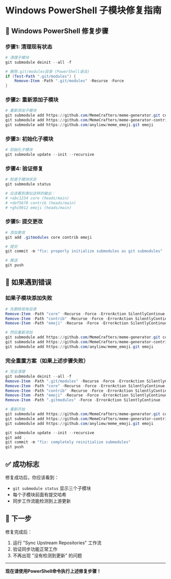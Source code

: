 # Windows PowerShell 子模块修复指南

## 🚨 Windows PowerShell 修复步骤

### 步骤1: 清理现有状态
```powershell
# 清理子模块
git submodule deinit --all -f

# 删除.git/modules目录 (PowerShell语法)
if (Test-Path ".git/modules") {
    Remove-Item -Path ".git/modules" -Recurse -Force
}
```

### 步骤2: 重新添加子模块
```powershell
# 重新添加子模块
git submodule add https://github.com/MemeCrafters/meme-generator.git core
git submodule add https://github.com/MemeCrafters/meme-generator-contrib.git contrib
git submodule add https://github.com/anyliew/meme_emoji.git emoji
```

### 步骤3: 初始化子模块
```powershell
# 初始化子模块
git submodule update --init --recursive
```

### 步骤4: 验证修复
```powershell
# 检查子模块状态
git submodule status

# 应该看到类似这样的输出：
# +abc1234 core (heads/main)
# +def5678 contrib (heads/main)  
# +ghi9012 emoji (heads/main)
```

### 步骤5: 提交更改
```powershell
# 添加更改
git add .gitmodules core contrib emoji

# 提交
git commit -m "fix: properly initialize submodules as git submodules"

# 推送
git push
```

## 🔧 如果遇到错误

### 如果子模块添加失败
```powershell
# 先删除现有目录
Remove-Item -Path "core" -Recurse -Force -ErrorAction SilentlyContinue
Remove-Item -Path "contrib" -Recurse -Force -ErrorAction SilentlyContinue  
Remove-Item -Path "emoji" -Recurse -Force -ErrorAction SilentlyContinue

# 然后重新添加
git submodule add https://github.com/MemeCrafters/meme-generator.git core
git submodule add https://github.com/MemeCrafters/meme-generator-contrib.git contrib
git submodule add https://github.com/anyliew/meme_emoji.git emoji
```

### 完全重置方案（如果上述步骤失败）
```powershell
# 完全清理
git submodule deinit --all -f
Remove-Item -Path ".git/modules" -Recurse -Force -ErrorAction SilentlyContinue
Remove-Item -Path "core" -Recurse -Force -ErrorAction SilentlyContinue
Remove-Item -Path "contrib" -Recurse -Force -ErrorAction SilentlyContinue
Remove-Item -Path "emoji" -Recurse -Force -ErrorAction SilentlyContinue
Remove-Item -Path ".gitmodules" -Force -ErrorAction SilentlyContinue

# 重新开始
git submodule add https://github.com/MemeCrafters/meme-generator.git core
git submodule add https://github.com/MemeCrafters/meme-generator-contrib.git contrib
git submodule add https://github.com/anyliew/meme_emoji.git emoji

git submodule update --init --recursive
git add .
git commit -m "fix: completely reinitialize submodules"
git push
```

## ✅ 成功标志

修复成功后，你应该看到：
- `git submodule status` 显示三个子模块
- 每个子模块前面有提交哈希
- 同步工作流能检测到上游更新

## 🚀 下一步

修复完成后：
1. 运行 "Sync Upstream Repositories" 工作流
2. 验证同步功能正常工作
3. 不再出现 "没有检测到更新" 的问题

---

**现在请使用PowerShell命令执行上述修复步骤！**